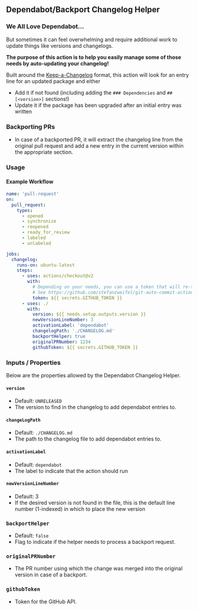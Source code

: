 ## Dependabot/Backport Changelog Helper

### We All Love Dependabot...
But sometimes it can feel overwhelming and require additional work to update things like versions and changelogs.

**The purpose of this action is to help you easily manage some of those needs by auto-updating your changelog!**

Built around the [Keep-a-Changelog](https://keepachangelog.com/) format, this action will look for an entry line for an updated package and either

* Add it if not found (including adding the `### Dependencies` and `## [<version>]` sections!)
* Update it if the package has been upgraded after an initial entry was written

### Backporting PRs

* In case of a backported PR, it will extract the changelog line from the original pull request and add a new entry in the current version within the appropriate section.

### Usage

#### Example Workflow

```yaml
name: 'pull-request'
on:
  pull_request:
    types:
      - opened
      - synchronize
      - reopened
      - ready_for_review
      - labeled
      - unlabeled

jobs:
  changelog:
    runs-on: ubuntu-latest
    steps:
      - uses: actions/checkout@v2
        with:
          # Depending on your needs, you can use a token that will re-trigger workflows
          # See https://github.com/stefanzweifel/git-auto-commit-action#commits-of-this-action-do-not-trigger-new-workflow-runs
          token: ${{ secrets.GITHUB_TOKEN }}
      - uses: ./
        with:
          version: ${{ needs.setup.outputs.version }}
          newVersionLineNumber: 3
          activationLabel: 'dependabot'
          changelogPath: './CHANGELOG.md'
          backportHelper: true
          originalPRNumber: 1234
          githubToken: ${{ secrets.GITHUB_TOKEN }}
```

### Inputs / Properties
Below are the properties allowed by the Dependabot Changelog Helper.

#### `version`
* Default: `UNRELEASED`
* The version to find in the changelog to add dependabot entries to.

#### `changeLogPath`
* Default: `./CHANGELOG.md`
* The path to the changelog file to add dependabot entries to.

#### `activationLabel`
* Default: `dependabot`
* The label to indicate that the action should run

#### `newVersionLineNumber`
* Default: 3
* If the desired version is not found in the file, this is the default line number (1-indexed) in which to place the new version

### `backportHelper`
* Default: `false`
* Flag to indicate if the helper needs to process a backport request.

### `originalPRNumber`
* The PR number using which the change was merged into the original version in case of a backport.

### `githubToken`
* Token for the GitHub API.
